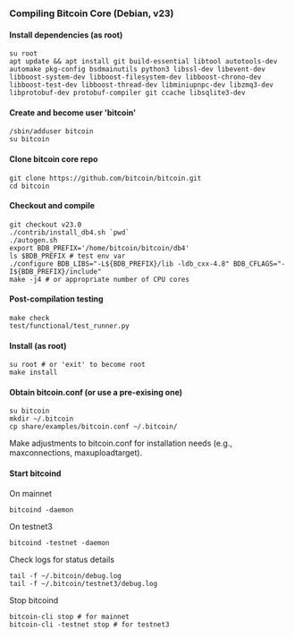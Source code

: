 ### Compiling Bitcoin Core (Debian, v23)

#### Install dependencies (as root)

    su root
    apt update && apt install git build-essential libtool autotools-dev automake pkg-config bsdmainutils python3 libssl-dev libevent-dev libboost-system-dev libboost-filesystem-dev libboost-chrono-dev libboost-test-dev libboost-thread-dev libminiupnpc-dev libzmq3-dev libprotobuf-dev protobuf-compiler git ccache libsqlite3-dev

#### Create and become user 'bitcoin'

    /sbin/adduser bitcoin
    su bitcoin

#### Clone bitcoin core repo

    git clone https://github.com/bitcoin/bitcoin.git
    cd bitcoin

#### Checkout and compile

    git checkout v23.0
    ./contrib/install_db4.sh `pwd`
    ./autogen.sh
    export BDB_PREFIX='/home/bitcoin/bitcoin/db4'
    ls $BDB_PREFIX # test env var
    ./configure BDB_LIBS="-L${BDB_PREFIX}/lib -ldb_cxx-4.8" BDB_CFLAGS="-I${BDB_PREFIX}/include"
    make -j4 # or appropriate number of CPU cores

#### Post-compilation testing

    make check
    test/functional/test_runner.py

#### Install (as root)

    su root # or 'exit' to become root
    make install

#### Obtain bitcoin.conf (or use a pre-exising one)

    su bitcoin
    mkdir ~/.bitcoin
    cp share/examples/bitcoin.conf ~/.bitcoin/

Make adjustments to bitcoin.conf for installation needs (e.g., maxconnections, maxuploadtarget).

#### Start bitcoind 

On mainnet

    bitcoind -daemon

On testnet3

    bitcoind -testnet -daemon

Check logs for status details

    tail -f ~/.bitcoin/debug.log
    tail -f ~/.bitcoin/testnet3/debug.log
    
Stop bitcoind

    bitcoin-cli stop # for mainnet
    bitcoin-cli -testnet stop # for testnet3
    

